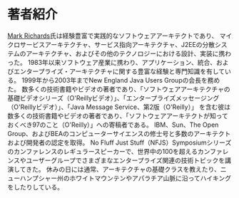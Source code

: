 # 著者紹介

[Mark Richards](http://www.wmrichards.com/)氏は経験豊富で実践的なソフトウェアアーキテクトであり、
マイクロサービスアーキテクチャ、サービス指向アーキテクチャ、J2EEの分散システムのアーキテクチャ、およびその他のテクノロジーにおける設計、実装に携わった。
1983年以来ソフトウェア産業に携わり、アプリケーション、統合、およびエンタープライズ・アーキテクチャに関する豊富な経験と専門知識を有している。
1999年から2003年までNew England Java Users Groupの会長を務めた。
数多くの技術書籍やビデオの著者であり、「ソフトウェアアーキテクチャの基礎ビデオシリーズ（O'Reillyビデオ）」、「エンタープライズメッセージング（O'Reillyビデオ）」、「Java Message Service、第2版（O'Reilly）」
を含む彼は数多くの技術書籍やビデオの著者であり、「ソフトウェアアーキテクトが知っておくべき97のこと（O'Reilly）」への寄稿者である。
IBM、Sun、The Open Group、およびBEAのコンピューターサイエンスの修士号と多数のアーキテクトおよび開発者の認定を取得。
No Fluff Just Stuff（NFJS）Symposiumシリーズのカンファレンスのレギュラースピーカーで、世界中の100を超えるカンファレンスやユーザーグループでさまざまなエンタープライズ関連の技術トピックを講演してきた。
休みの日には通常、アーキテクチャの基礎クラスを教えたり、ニューハンプシャー州のホワイトマウンテンやアパラチア山脈に沿ってハイキングをしたりしている。